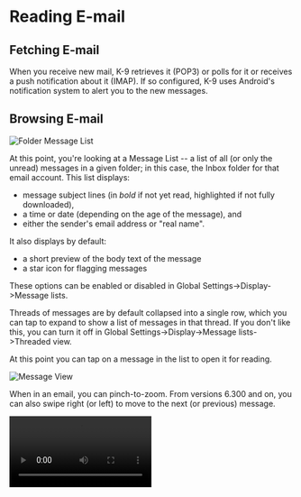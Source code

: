 # Reading E-mail

## Fetching E-mail

When you receive new mail, K-9 retrieves it (POP3) or polls for it or receives a push notification about it
(IMAP).  If so configured, K-9 uses Android's notification system to alert you to the new messages.

## Browsing E-mail

![Folder Message List](img/reading_folder_view.png)

At this point, you're looking at a Message List -- a list of all (or only the unread) messages in a given folder; in 
this case, the Inbox folder for that email account.  This list displays:

* message subject lines (in *bold* if not yet read, highlighted if not fully downloaded),
* a time or date (depending on the age of the message), and 
* either the sender's email address or "real name".  
   
It also displays by default:

* a short preview of the body text of the message 
* a star icon for flagging messages 
  
These options can be enabled or disabled in Global Settings->Display->Message lists.

Threads of messages are by default collapsed into a single row, which you can tap to expand to show a list
of messages in that thread. If you don't like this, you can turn it off in 
Global Settings->Display->Message lists->Threaded view.

At this point you can tap on a message in the list to open it for reading.

![Message View](img/reading_email_view.png)

When in an email, you can pinch-to-zoom. From versions 6.300 and on, you can also swipe right (or left) to 
move to the next (or previous) message.

<video width="50%" controls>
  <source src="../img/reading_pinch_swipe.mp4" type="video/mp4">
  <source src="../img/reading_pinch_swipe.ogg" type="video/ogg">
  Your browser does not support the video tag.
</video>
